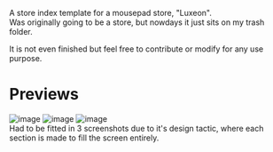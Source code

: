A store index template for a mousepad store, "Luxeon". <br>
Was originally going to be a store, but nowdays it just sits on my trash folder. <br>

It is not even finished but feel free to contribute or modify for any use purpose. <br>
# Previews
![image](https://github.com/DarioH0/Luxeon/assets/123750271/c798769d-21af-4b8d-820e-bff4b22dc3ec)
![image](https://github.com/DarioH0/Luxeon/assets/123750271/9aeae75a-57a6-4523-b00f-4cb5d76877b1)
![image](https://github.com/DarioH0/Luxeon/assets/123750271/80d5f272-01ad-4c09-adcb-6098d7e9b5d5) 
<br>
Had to be fitted in 3 screenshots due to it's design tactic, where each section is made to fill the screen entirely.
